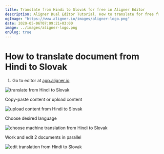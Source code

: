 ```yaml
---
title: Translate from Hindi to Slovak for free in Aligner Editor
description: Aligner Dual Editor Tutorial. How to translate for free from Hindi to Slovak. Aligner is multilingual document management platform. 
ogImage: "https://www.aligner.io/images/aligner-logo.png"
date: 2020-05-06T07:09:21+03:00
image: ../images/aligner-logo.png
onBlog: true
---
```


# How to translate document from Hindi to Slovak

1. Go to editor at [app.aligner.io](https://app.aligner.io "Aligner App web page")

![translate from Hindi to Slovak](../aligner-blank-editor.png "translate from Hindi to Slovak")

Copy-paste content or upload content

![upload content from Hindi to Slovak](../aligner-uploaded-document.png "upload content from Hindi to Slovak")

Choose desired language

![choose machine translation from Hindi to Slovak](../aligner-language-dropdown.png "choose machine translation from Hindi to Slovak")

Work and edit 2 documents in parallel

![edit translation from Hindi to Slovak](../aligner-double-sitded-editor.png "edit translation from Hindi to Slovak")

